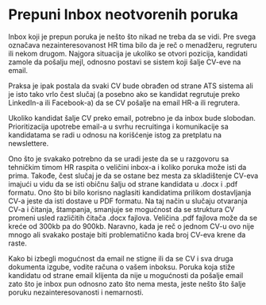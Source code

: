 # Prepuni Inbox neotvorenih poruka

Inbox koji je prepun poruka je nešto što nikad ne treba da se vidi. Pre svega označava nezainteresovanost HR tima bilo da je reč o menadžeru, regruteru ili nekom drugom. Najgora situacija je ukoliko se otvori pozicija, kandidati zamole da pošalju mejl, odnosno postavi se sistem koji šalje CV-eve na email.

Praksa je ipak postala da svaki CV bude obrađen od strane ATS sistema ali je isto tako vrlo čest slučaj \(a posebno ako se kandidat regrutuje preko LinkedIn-a ili Facebook-a\) da se CV pošalje na email HR-a ili regrutera. 

Ukoliko kandidat šalje CV preko email, potrebno je da inbox bude slobodan. Prioritizacija upotrebe email-a u svrhu recruitinga i komunikacije sa kandidatama se radi u odnosu na korišćenje istog za pretplatu na newslettere. 

Ono što je svakako potrebno da se uradi jeste da se u razgovoru sa tehničkim timom HR raspita o veličini inbox-a i koliko poruka može isti da prima. Takođe, čest slučaj je da se ostane bez mesta za skladištenje CV-eva imajući u vidu da se isti običnu šalju od strane kandidata u .docx i .pdf formatu. Ono što bi bilo korisno naglasiti kandidatima prilikom dostavljanja CV-a jeste da isti dostave u PDF formatu. Na taj način u slučaju otvaranja CV-a i čitanja, štampanja, smanjuje se mogućnost da se struktura CV promeni usled različitih čitača .docx fajlova. Veličina .pdf fajlova može da se kreće od  300kb pa do 900kb. Naravno, kada je reč o jednom CV-u ovo nije mnogo ali svakako postaje biti problematično kada broj CV-eva krene da raste. 

Kako bi izbegli mogućnost da email ne stigne ili da se CV i sva druga dokumenta izgube, vodite računa o vašem inboksu. Poruka koja stiže kandidatu od strane email klijenta da nije u mogućnosti da pošalje email zato što je inbox pun odnosno zato što nema mesta, jeste nešto što šalje poruku nezainteresovanosti i nemarnosti.

